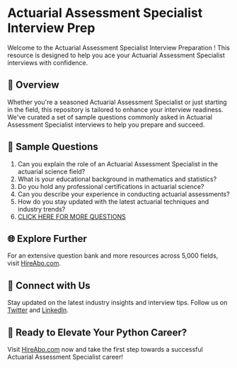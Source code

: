 # Actuarial Assessment Specialist Interview Prep

Welcome to the Actuarial Assessment Specialist Interview Preparation ! This resource is designed to help you ace your Actuarial Assessment Specialist interviews with confidence.

## 🚀 Overview

Whether you're a seasoned Actuarial Assessment Specialist or just starting in the field, this repository is tailored to enhance your interview readiness. We've curated a set of sample questions commonly asked in Actuarial Assessment Specialist interviews to help you prepare and succeed.

## 📝 Sample Questions

1. Can you explain the role of an Actuarial Assessment Specialist in the actuarial science field?
2. What is your educational background in mathematics and statistics?
3. Do you hold any professional certifications in actuarial science?
4. Can you describe your experience in conducting actuarial assessments?
5. How do you stay updated with the latest actuarial techniques and industry trends?
6. [CLICK HERE FOR MORE QUESTIONS](https://hireabo.com/job/19_2_31/Actuarial%20Assessment%20Specialist)

## 🌐 Explore Further

For an extensive question bank and more resources across 5,000 fields, visit [HireAbo.com](https://www.hireabo.com).

## 📱 Connect with Us

Stay updated on the latest industry insights and interview tips. Follow us on [Twitter](https://twitter.com/hireabo) and [LinkedIn](https://www.linkedin.com/in/hire-abo-3609972a8/).

## 🚀 Ready to Elevate Your Python Career?

Visit [HireAbo.com](https://www.hireabo.com) now and take the first step towards a successful Actuarial Assessment Specialist career!